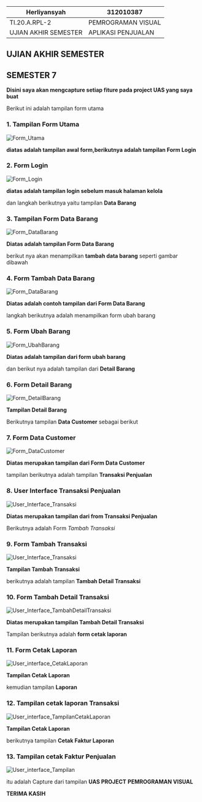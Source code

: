 | Herliyansyah          | 312010387             |
|-----------------------|-----------------------|
|  TI.20.A.RPL-2        | PEMROGRAMAN VISUAL    |
| UJIAN AKHIR SEMESTER  | APLIKASI PENJUALAN    |

## UJIAN AKHIR SEMESTER

## SEMESTER 7

**Disini saya akan mengcapture setiap fiture pada project UAS yang saya buat**

Berikut ini adalah tampilan form utama
### 1. Tampilan Form Utama

![Form_Utama](image/1PS.png)

**diatas adalah tampilan awal form,berikutnya adalah tampilan Form Login**

### 2. Form Login

![Form_Login](image/2PS.png)

**diatas adalah tampilan login sebelum masuk halaman kelola**

dan langkah berikutnya yaitu tampilan **Data Barang**

### 3. Tampilan Form Data Barang

![Form_DataBarang](image/3PS.png)

**Diatas adalah tampilan Form Data Barang**

berikut nya akan menampilkan **tambah data barang** seperti gambar dibawah

### 4. Form Tambah Data Barang

![Form_DataBarang](image/4PS.png)

**Diatas adalah contoh tampilan dari Form Data Barang**

langkah berikutnya adalah menampilkan form ubah barang

### 5. Form Ubah Barang

![Form_UbahBarang](image/5PS.png)

**Diatas adalah tampilan dari form ubah barang**

dan berikut nya adalah tampilan dari **Detail Barang**

### 6. Form Detail Barang

![Form_DetailBarang](image/6PS.png)

**Tampilan Detail Barang**

Berikutnya tampilan **Data Customer** sebagai berikut

### 7. Form Data Customer

![Form_DataCustomer](image/7PS.png)

**Diatas merupakan tampilan dari Form Data Customer**

tampilan berikutnya adalah tampilan **Transaksi Penjualan**

### 8. User Interface Transaksi Penjualan

![User_Interface_Transaksi](image/8PS.png)

**Diatas merupakan tampilan dari from Transaksi Penjualan**

Berikutnya adalah Form *Tambah Transaksi*

### 9. Form Tambah Transaksi

![User_Interface_Transaksi](image/9PS.png)

**Tampilan Tambah Transaksi**

berikutnya adalah tampilan **Tambah Detail Transaksi**

### 10. Form Tambah Detail Transaksi

![User_Interface_TambahDetailTransaksi](image/10PS.png)

**Diatas merupakan tampilan Tambah Detail Transaksi**

Tampilan berikutnya adalah **form cetak laporan**

### 11. Form Cetak Laporan

![User_interface_CetakLaporan](image/11PS.png)

**Tampilan Cetak Laporan**

kemudian tampilan **Laporan**

### 12. Tampilan cetak laporan Transaksi

![User_interface_TampilanCetakLaporan](image/12PS.png)

**Tampilan Cetak Laporan**

berikutnya tampilan **Cetak Faktur Laporan**

### 13. Tampilan cetak Faktur Penjualan

![User_interface_Tampilan](image/13PS.png)

itu adalah Capture dari tampilan **UAS PROJECT** **PEMROGRAMAN VISUAL**

**TERIMA KASIH**